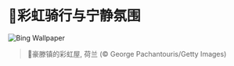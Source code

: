 # 🔖彩虹骑行与宁静氛围

![Bing Wallpaper](https://www.bing.com/th?id=OHR.HoutenHouses_ZH-CN6776452438_1920x1080.jpg&rf=LaDigue_1920x1080.jpg&pid=hp)

> 📝豪滕镇的彩虹屋, 荷兰 (© George Pachantouris/Getty Images)
